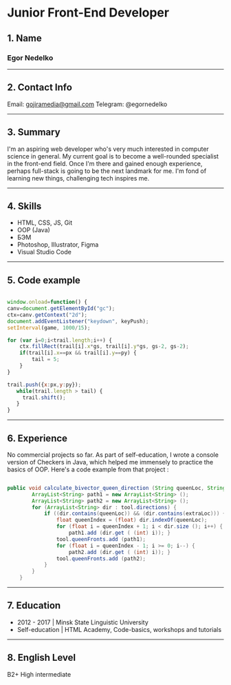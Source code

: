 # Junior Front-End Developer

## 1. Name

### Egor Nedelko 

___

## 2. Contact Info
Email: gojiramedia@gmail.com Telegram: @egornedelko

---
## 3. Summary 

I'm an aspiring web developer who's very much interested in computer science in general. My current goal is to become a well-rounded specialist in the front-end field. Once I'm there and gained enough experience, perhaps full-stack is going to be the next landmark for me. I'm fond of learning new things, challenging tech inspires me. 

---  

## 4. Skills  

* HTML, CSS, JS, Git
* OOP (Java)
* БЭМ
* Photoshop, Illustrator, Figma
* Visual Studio Code

---  

## 5. Code example  

```javascript

window.onload=function() {
canv=document.getElementById("gc");
ctx=canv.getContext("2d");
document.addEventListener("keydown", keyPush);
setInterval(game, 1000/15);

for (var i=0;i<trail.length;i++) {
    ctx.fillRect(trail[i].x*gs, trail[i].y*gs, gs-2, gs-2);
    if(trail[i].x==px && trail[i].y==py) {
        tail = 5;
    }
}

trail.push({x:px,y:py});
   while(trail.length > tail) {
     trail.shift();       
   }
}

```

---  
## 6. Experience 
No commercial projects so far. As part of self-education, I wrote a console version of Checkers in Java, which helped me immensely to practice the basics of OOP. Here's a code example from that project :  
```java

public void calculate_bivector_queen_direction (String queenLoc, String extraLoc) {
        ArrayList<String> path1 = new ArrayList<String> ();
        ArrayList<String> path2 = new ArrayList<String> ();
        for (ArrayList<String> dir : tool.directions) {
            if ((dir.contains(queenLoc)) && (dir.contains(extraLoc))) {
                float queenIndex = (float) dir.indexOf(queenLoc);
                for (float i = queenIndex + 1; i < dir.size (); i++) {
                    path1.add (dir.get ( (int) i)); } 
                tool.queenFronts.add (path1);
                for (float i = queenIndex - 1; i >= 0; i--) {
                    path2.add (dir.get ( (int) i)); }   
                tool.queenFronts.add (path2);
            }
        }
    }

```   
---

## 7. Education 
* 2012 - 2017 | Minsk State Linguistic University
* Self-education | HTML Academy, Code-basics, workshops and tutorials

---

## 8. English Level
B2+ High intermediate 
